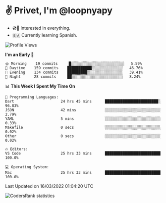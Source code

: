 # ✌️ Privet, I'm @loopnyapy

- 💿📀 Interested in everything.
- 🇪🇦 Currently learning Spanish.

<!--START_SECTION:waka-->
![Profile Views](http://img.shields.io/badge/Profile%20Views-13-blue)

**I'm an Early 🐤** 

```text
🌞 Morning    19 commits     █░░░░░░░░░░░░░░░░░░░░░░░░   5.59% 
🌆 Daytime    159 commits    ███████████░░░░░░░░░░░░░░   46.76% 
🌃 Evening    134 commits    █████████░░░░░░░░░░░░░░░░   39.41% 
🌙 Night      28 commits     ██░░░░░░░░░░░░░░░░░░░░░░░   8.24%

```


📊 **This Week I Spent My Time On** 

```text
💬 Programming Languages: 
Dart                     24 hrs 45 mins      ████████████████████████░   96.83% 
JSON                     42 mins             ░░░░░░░░░░░░░░░░░░░░░░░░░   2.79% 
YAML                     5 mins              ░░░░░░░░░░░░░░░░░░░░░░░░░   0.33% 
Makefile                 0 secs              ░░░░░░░░░░░░░░░░░░░░░░░░░   0.02% 
Other                    0 secs              ░░░░░░░░░░░░░░░░░░░░░░░░░   0.02%

🔥 Editors: 
VS Code                  25 hrs 33 mins      █████████████████████████   100.0%

💻 Operating System: 
Mac                      25 hrs 33 mins      █████████████████████████   100.0%

```


 Last Updated on 16/03/2022 01:04:20 UTC
<!--END_SECTION:waka-->

![CodersRank statistics](https://cr-ss-service.azurewebsites.net/api/ScreenShot?widget=summary&username=loopnyapy)
